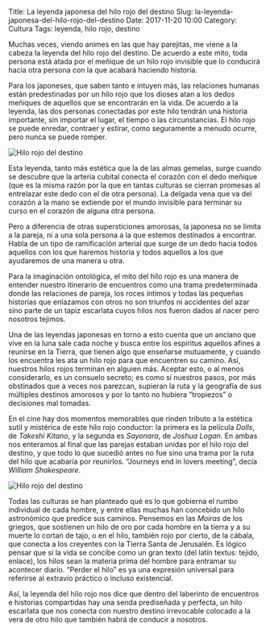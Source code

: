 Title: La leyenda japonesa del hilo rojo del destino
Slug: la-leyenda-japonesa-del-hilo-rojo-del-destino
Date: 2017-11-20 10:00
Category: Cultura
Tags: leyenda, hilo rojo, destino



Muchas veces, viendo animes en las que hay parejitas, me viene a la cabeza la leyenda del hilo rojo del destino. De acuerdo a este mito, toda persona está atada por el meñique de un hilo rojo invisible que lo conducirá hacia otra persona con la que acabará haciendo historia.

Para los japoneses, que saben tanto e intuyen más, las relaciones humanas están predestinadas por un hilo rojo que los dioses atan a los dedos meñiques de aquellos que se encontrarán en la vida. De acuerdo a la leyenda, las dos personas conectadas por este hilo tendrán una historia importante, sin importar el lugar, el tiempo o las circunstancias. El hilo rojo se puede enredar, contraer y estirar, como seguramente a menudo ocurre, pero nunca se puede romper.

![Hilo rojo del destino]({static}/images/hilo-rojo-del-destino-1.jpg)

Esta leyenda, tanto más estética que la de las almas gemelas, surge cuando se descubre que la arteria cubital conecta el corazón con el dedo meñique (que es la misma razón por la que en tantas culturas se cierran promesas al entrelazar este dedo con el de otra persona). La delgada vena que va del corazón a la mano se extiende por el mundo invisible para terminar su curso en el corazón de alguna otra persona.

Pero a diferencia de otras supersticiones amorosas, la japonesa no se limita a la pareja, ni a una sola persona a la que estemos destinados a encontrar. Habla de un tipo de ramificación arterial que surge de un dedo hacia todos aquellos con los que haremos historia y todos aquellos a los que ayudaremos de una manera u otra.

Para la imaginación ontológica, el mito del hilo rojo es una manera de entender nuestro itinerario de encuentros como una trama predeterminada donde las relaciones de pareja, los roces íntimos y todas las pequeñas historias que enlazamos con otros no son triunfos ni accidentes del azar sino parte de un tapiz escarlata cuyos hilos nos fueron dados al nacer pero nosotros tejimos.

Una de las leyendas japonesas en torno a esto cuenta que un anciano que vive en la luna sale cada noche y busca entre los espíritus aquellos afines a reunirse en la Tierra, que tienen algo que enseñarse mutuamente, y cuando los encuentra les ata un hilo rojo para que encuentren su camino. Así, nuestros hilos rojos terminan en alguien más. Aceptar esto, o al menos considerarlo, es un consuelo secreto; es como si nuestros pasos, por más obstinados que a veces nos parezcan, supieran la ruta y la geografía de sus múltiples destinos amorosos y por lo tanto no hubiera “tropiezos” o decisiones mal tomadas.

En el cine hay dos momentos memorables que rinden tributo a la estética sutil y mistérica de este hilo rojo conductor: la primera es la película *Dolls*, de *Takeshi Kitano*, y la segunda es *Sayonara*, de *Joshua Logan*. En ambas nos enteramos al final que las parejas estaban unidas por el hilo rojo del destino, y que todo lo que sucedió antes no fue sino una trama por la ruta del hilo que acabaría por reunirlos. “Journeys end in lovers meeting”, decía *William Shakespeare*.

![Hilo rojo del destino]({static}/images/hilo-rojo-del-destino-2.jpg)

Todas las culturas se han planteado qué es lo que gobierna el rumbo individual de cada hombre, y entre ellas muchas han concebido un hilo astronómico que predice sus caminos. Pensemos en las *Moiras* de los griegos, que sostienen un hilo de oro por cada hombre en la tierra y a su muerte lo cortan de tajo, o en el hilo, también rojo por cierto, de la cábala, que conecta a los creyentes con la Tierra Santa de Jerusalén. Es lógico pensar que si la vida se concibe como un gran texto (del latín textus: tejido, enlace), los hilos sean la materia prima del hombre para entramar su acontecer diario. “Perder el hilo” es ya una expresión universal para referirse al extravío práctico o incluso existencial.

Así, la leyenda del hilo rojo nos dice que dentro del laberinto de encuentros e historias compartidas hay una senda prediseñada y perfecta, un hilo escarlata que nos conecta con nuestro destino irrevocable colocado a la vera de otro hilo que también habrá de conducir a nosotros.
